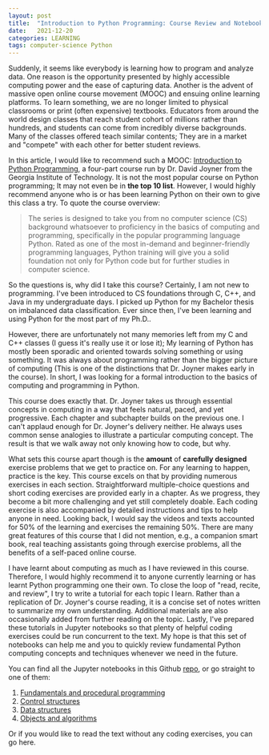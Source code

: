 ```yaml
---
layout: post
title:  "Introduction to Python Programming: Course Review and Notebooks"
date:   2021-12-20
categories: LEARNING
tags: computer-science Python 
---
```


Suddenly, it seems like everybody is learning how to program and analyze data. One reason is the  opportunity presented by highly accessible computing power and the ease of capturing data. Another is the advent of massive open online course movement (MOOC) and ensuing online learning platforms. To learn something, we are no longer limited to physical classrooms or print (often expensive) textbooks. Educators from around the world design classes that reach student cohort of millions rather than hundreds, and students can come from incredibly diverse backgrounds. Many of the classes offered teach similar contents; They are in a market and "compete" with each other for better student reviews. 

In this article, I would like to recommend such a MOOC: [Introduction to Python Programming](https://www.edx.org/professional-certificate/introduction-to-python-programming), a four-part course run by Dr. David Joyner from the Georgia Institute of Technology. It is not the most popular course on Python programming; It may not even be in **the top 10 list**. However, I would highly recommend anyone who is or has been learning Python on their own to give this class a try. To quote the course overview:

> The series is designed to take you from no computer science (CS) background whatsoever to proficiency in the basics of computing and programming, specifically in the popular programming language Python. Rated as one of the most in-demand and beginner-friendly programming languages, Python training will give you a solid foundation not only for Python code but for further studies in computer science.

So the questions is, why did I take this course? Certainly, I am not new to programming. I've been introduced to CS foundations through C, C++, and Java in my undergraduate days. I picked up Python for my Bachelor thesis on imbalanced data classification. Ever since then, I've been learning and using Python for the most part of my Ph.D..

However, there are unfortunately not many memories left from my C and C++ classes (I guess it's really use it or lose it); My learning of Python has mostly been sporadic and oriented towards solving something or using something. It was always about programming rather than the bigger picture of computing (This is one of the distinctions that Dr. Joyner makes early in the course). In short, I was looking for a formal introduction to the basics of computing and programming in Python. 

This course does exactly that. Dr. Joyner takes us through essential concepts in computing in a way that feels natural, paced, and yet progressive. Each chapter and subchapter builds on the previous one. I can't applaud enough for Dr. Joyner's delivery neither. He always uses common sense analogies to illustrate a particular computing concept. The result is that we walk away not only knowing how to code, but why. 

What sets this course apart though is the **amount** of **carefully designed** exercise problems that we get to practice on. For any learning to happen, practice is the key. This course excels on that by providing numerous exercises in each section. Straightforward multiple-choice questions and short coding exercises are provided early in a chapter. As we progress, they become a bit more challenging and yet still completely doable. Each coding exercise is also accompanied by detailed instructions and tips to help anyone in need. Looking back, I would say the videos and texts accounted for 50% of the learning and exercises the remaining 50%. There are many great features of this course that I did not mention, e.g., a companion smart book, real teaching assistants going through exercise problems, all the benefits of a self-paced online course. 

I have learnt about computing as much as I have reviewed in this course. Therefore, I would highly recommend it to anyone currently learning or has learnt Python programming one their own. To close the loop of "read, recite, and review", I try to write a tutorial for each topic I learn. Rather than a replication of Dr. Joyner's course reading, it is a concise set of notes written to summarize my own understanding. Additional materials are also occasionally added from further reading on the topic. Lastly, I've prepared these tutorials in Jupyter notebooks so that plenty of helpful coding exercises could be run concurrent to the text. My hope is that this set of notebooks can help me and you to quickly review fundamental Python computing concepts and techniques whenever we need in the future.  

You can find all the Jupyter notebooks in this Github [repo](https://github.com/YangXiaozhou/Introduction_to_Python_programming), or go straight to one of them:

1. [Fundamentals and procedural programming](https://github.com/YangXiaozhou/Introduction_to_Python_programming/blob/master/1_Foundamentals_and_procedural_programming.ipynb)
2. [Control structures](https://github.com/YangXiaozhou/Introduction_to_Python_programming/blob/master/2_Control_structures.ipynb)
3. [Data structures](https://github.com/YangXiaozhou/Introduction_to_Python_programming/blob/master/3_Data_structures.ipynb)
4. [Objects and algorithms](https://github.com/YangXiaozhou/Introduction_to_Python_programming/blob/master/4_Objects_and_algorithms.ipynb)

Or if you would like to read the text without any coding exercises, you can go here.